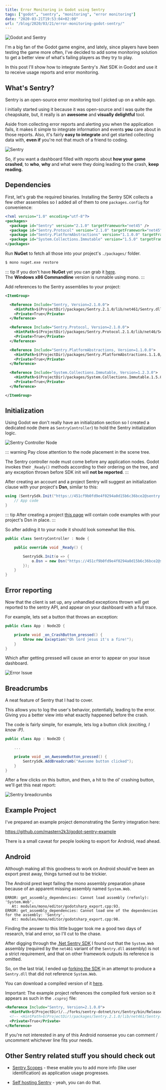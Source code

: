 ```yaml
---
title: Error Monitoring in Godot using Sentry
tags: ["godot", "sentry", "monitoring", "error monitoring"]
date: "2020-03-21T19:53:04+02:00"
url: "/blog/2020/03/21/error-monitoring-godot-sentry/"
---
```


![Godot and Sentry](sentry-glyph-dark.png#center)

I'm a big fan of the Godot game engine, and lately, since players have been
testing the game more often, I've decided to add some monitoring solution to
get a better view of what's failing players as they try to play.

In this post I'll show how to integrate Sentry's .Net SDK in Godot and use
it to receive usage reports and error monitoring.


## What's Sentry?

Sentry is an open-source error monitoring tool I picked up on a while ago.

I initially started using it because it was open-source and I was quite the
cheapskate, but, it really is an **awesome** and **visually delightful** tool.

Aside from collecting error reports and alerting you when the application fails,
it makes it simple to integrate information and events **you** care about in
those reports. Also, it's fairly **easy to integrate** and get started
collecting data with, **even if** you're not that much of a friend to coding.

![Sentry](sentry_pic.jpg)

So, if you want a dashboard filled with reports about **how your game crashed**,
to **who**, **why** and what were they doing leading to the crash,
**keep reading.**


## Dependencies

First, let's grab the required binaries. Installing the Sentry SDK collects a
few other assemblies so I added all of them to one `packages.config` for
convenience:

```xml
<?xml version="1.0" encoding="utf-8"?>
<packages>
  <package id="Sentry" version="2.1.0" targetFramework="net45" />
  <package id="Sentry.Protocol" version="2.1.0" targetFramework="net45" />
  <package id="Sentry.PlatformAbstractions" version="1.1.0.0" targetFramework="net45" />
  <package id="System.Collections.Immutable" version="1.5.0" targetFramework="net45" />
</packages>
```

Run **NuGet** to fetch all those into your project's `./packages/` folder.

```sh
$ mono nuget.exe restore
```

::: tip
If you don't have **NuGet** yet you can grab it [here][nuget downloads].  
The **Windows x86 Commandline** version is runnable using mono.
:::

Add references to the Sentry assemblies to your project:

```xml
<ItemGroup>

  <Reference Include="Sentry, Version=2.1.0.0">
    <HintPath>$(ProjectDir)/packages/Sentry.2.1.0/lib/net461/Sentry.dll</HintPath>
    <Private>True</Private>
  </Reference>

  <Reference Include="Sentry.Protocol, Version=2.1.0.0">
    <HintPath>$(ProjectDir)/packages/Sentry.Protocol.2.1.0/lib/net46/Sentry.Protocol.dll</HintPath>
    <Private>True</Private>
  </Reference>

  <Reference Include="Sentry.PlatformAbstractions, Version=1.1.0.0">
    <HintPath>$(ProjectDir)/packages/Sentry.PlatformAbstractions.1.1.0/lib/net471/Sentry.PlatformAbstractions.dll</HintPath>
    <Private>True</Private>
  </Reference>

  <Reference Include="System.Collections.Immutable, Version=1.2.3.0">
    <HintPath>$(ProjectDir)/packages/System.Collections.Immutable.1.5.0/lib/portable-net45+win8+wp8+wpa81/System.Collections.Immutable.dll</HintPath>
    <Private>True</Private>
  </Reference>

</ItemGroup>
```


## Initialization

Using Godot we don't really have an initialization section so I created a
dedicated node (here as `SentryController`) to hold the Sentry initialization
logic.

![Sentry Controller Node](sentry_controller_node.png#center)

::: warning
Pay close attention to the node placement in the scene tree.

The Sentry controller node must come before any application nodes.
Godot invokes their `_Ready()` methods according to their ordering on the tree,
and any exception thrown before SDK init will **not be reported**.
:::

After creating an account and a project Sentry will suggest an initialization
clause with your project's **Dsn**, similar to this:

```csharp
using (SentrySdk.Init("https://451cf9b0fd9e4f0294a0d15b6c36bce2@sentry.io/5170198")) {
    // App code
}
```

::: tip
After creating a project [this page][Sentry quickstart page] will contain code examples with your project's Dsn in place.
:::

So after adding it to your node it should look somewhat like this.

```csharp
public class SentryController : Node {

	public override void _Ready() {

		SentrySdk.Init(o => {
			o.Dsn = new Dsn("https://451cf9b0fd9e4f0294a0d15b6c36bce2@sentry.io/5170198");
		});
	}
}
```


## Error reporting

Now that the client is set up, any unhandled exceptions thrown will get
reported to the sentry API, and appear on your dashboard with a full trace.

For example, lets set a button that throws an exception:

```csharp
public class App : Node2D {

	private void _on_CrashButton_pressed() {
		throw new Exception("Oh lord jesus it's a fire!");
	}
}
```

Which after getting pressed will cause an error to appear on your issue
dashboard.

![Error Issue](issue_dashboard_error.png)


## Breadcrumbs

A neat feature of Sentry that I had to cover.

This allows you to log the user's behavior, potentially, leading to the error.
Giving you a better view into what exactly happened before the crash.

The code is fairly simple, for example, lets log a button click *(exciting, I
know :P)*.

```csharp
public class App : Node2D {

    ...

    private void _on_AwesomeButton_pressed() {
        SentrySdk.AddBreadcrumb("Awesome button clicked");
    }
}
```

After a few clicks on this button, and then, a hit to the ol' crashing button,
we'll get this neat report:

![Sentry breadcrumbs](sentry_breadcrumbs.png)


## Example Project

I've prepared an example project demonstrating the Sentry integration here:

<https://github.com/mastern2k3/godot-sentry-example>

There is a small caveat for people looking to export for Android, read ahead.


## Android

Although making all this goodness to work on Android should've been an export
prest away, things turned out to be trickier.

The Android prest kept failing the mono assembly preparation phase because of
an apparent missing assembly named `System.Web`.

```
ERROR: get_assembly_dependencies: Cannot load assembly (refonly): 'System.Web'.
   At: modules/mono/editor/godotsharp_export.cpp:93.
ERROR: get_assembly_dependencies: Cannot load one of the dependencies for the assembly: 'Sentry'.
   At: modules/mono/editor/godotsharp_export.cpp:98.
```

Finding the answer to this little bugger took me a good two days of research,
trial and error, so I'll cut to the chase.

After digging through the [.Net Sentry SDK] I found out that the `System.Web`
assembly (required by the `net461` variant of the `Sentry.dll` assembly) is not
a strict requirement, and that on other framework outputs its reference is
omitted.

So, on the last trial, I ended up [forking the SDK] in an attempt to produce a
`Sentry.dll` that did not reference `System.Web`.

You can download a compiled version of it [here](https://github.com/mastern2k3/sentry-dotnet/releases/tag/2.1.0-godot).

Important: The example project references the compiled fork version so it
appears as such in the `.csproj` file:

```xml
<Reference Include="Sentry, Version=2.1.0.0">
  <HintPath>$(ProjectDir)/../forks/sentry-dotnet/src/Sentry/bin/Release/net461/Sentry.dll</HintPath>
  <!-- <HintPath>$(ProjectDir)/packages/Sentry.2.1.0/lib/net461/Sentry.dll</HintPath> -->
  <Private>True</Private>
</Reference>
```

If you're not interested in any of this Android nonsense you can comment /
uncomment whichever line fits your needs.

## Other Sentry related stuff you should check out

* [Sentry Scopes] - these enable you to add more info (like user identification)
  as application usage progresses.

* [Self hosting Sentry] - yeah, you can do that.


[Sentry Scopes]: https://docs.sentry.io/enriching-error-data/scopes/?platform=csharp
[Self hosting Sentry]: https://docs.sentry.io/server/

[nuget downloads]: https://www.nuget.org/downloads
[Android version]: ./2020-03-09-godot32-android.md
[.Net Sentry SDK]: https://github.com/getsentry/sentry-dotnet
[forking the SDK]: https://github.com/mastern2k3/sentry-dotnet
[Sentry quickstart page]: https://docs.sentry.io/error-reporting/quickstart/?platform=csharp
